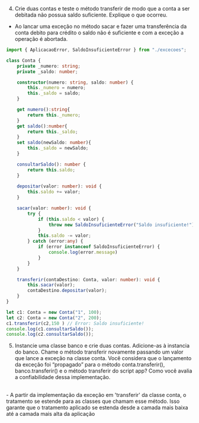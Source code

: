 4) Crie duas contas e teste o método transferir de modo que a conta a ser debitada
não possua saldo suficiente. Explique o que ocorreu.
- Ao lancar uma exceção no método sacar e fazer uma transferência da conta debito para crédito o saldo não é suficiente
e com a exceção a operação é abortada.

```typescript
import { AplicacaoError, SaldoInsuficienteError } from "./excecoes";

class Conta {
    private _numero: string;
    private _saldo: number;

    constructor(numero: string, saldo: number) {
        this._numero = numero;
        this._saldo = saldo;
    }

    get numero():string{
        return this._numero;
    }
    get saldo():number{
        return this._saldo;
    }
    set saldo(newSaldo: number){
        this._saldo = newSaldo;
    }

    consultarSaldo(): number {
        return this.saldo;
    }
    
    depositar(valor: number): void {
        this.saldo += valor;
    }

    sacar(valor: number): void {
        try {
            if (this.saldo < valor) {
                throw new SaldoInsuficienteError("Saldo insuficiente!");
            }
            this.saldo -= valor;
        } catch (error:any) {
            if (error instanceof SaldoInsuficienteError) {
                console.log(error.message)
            }
        }
    }

    transferir(contaDestino: Conta, valor: number): void {
        this.sacar(valor);
        contaDestino.depositar(valor);
    }
}

let c1: Conta = new Conta("1", 100);
let c2: Conta = new Conta("2", 200);
c1.transferir(c2,150 ) // Error: Saldo insuficiente!
console.log(c1.consultarSaldo());
console.log(c2.consultarSaldo());
```
5) Instancie uma classe banco e crie duas contas. Adicione-as à instancia do banco.
Chame o método transferir novamente passando um valor que lance a exceção na
classe conta. Você considera que o lançamento da exceção foi “propagado” para o
método conta.transferir(), banco.transferir() e o método transferir do script app?
Como você avalia a confiabilidade dessa implementação.
</br>
- A partir da implementação da exceção em 'transferir' da classe conta, o tratamento se estende para as classes que chamam esse método. Isso garante que o tratamento aplicado se estenda desde a camada mais baixa até a camada mais alta da aplicação
